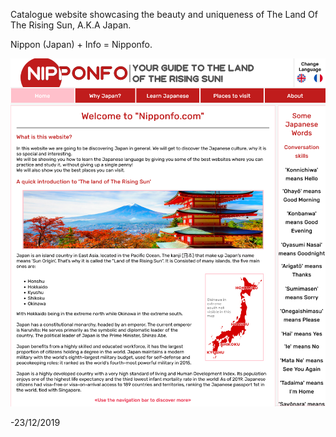 Catalogue website showcasing the beauty and uniqueness of The Land Of The Rising Sun, A.K.A Japan.

Nippon (Japan) + Info = Nipponfo.

<img src="./preview/preview-nipponfo.png">

-23/12/2019

